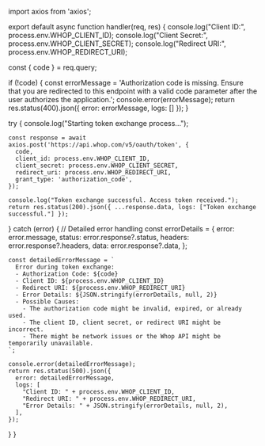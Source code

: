 import axios from 'axios';

export default async function handler(req, res) {
  console.log("Client ID:", process.env.WHOP_CLIENT_ID);
  console.log("Client Secret:", process.env.WHOP_CLIENT_SECRET);
  console.log("Redirect URI:", process.env.WHOP_REDIRECT_URI);

  const { code } = req.query;

  if (!code) {
    const errorMessage = 'Authorization code is missing. Ensure that you are redirected to this endpoint with a valid code parameter after the user authorizes the application.';
    console.error(errorMessage);
    return res.status(400).json({ error: errorMessage, logs: [] });
  }

  try {
    console.log("Starting token exchange process...");

    const response = await axios.post('https://api.whop.com/v5/oauth/token', {
      code,
      client_id: process.env.WHOP_CLIENT_ID,
      client_secret: process.env.WHOP_CLIENT_SECRET,
      redirect_uri: process.env.WHOP_REDIRECT_URI,
      grant_type: 'authorization_code',
    });

    console.log("Token exchange successful. Access token received.");
    return res.status(200).json({ ...response.data, logs: ["Token exchange successful."] });
  } catch (error) {
    // Detailed error handling
    const errorDetails = {
      error: error.message,
      status: error.response?.status,
      headers: error.response?.headers,
      data: error.response?.data,
    };
    
    const detailedErrorMessage = `
      Error during token exchange:
      - Authorization Code: ${code}
      - Client ID: ${process.env.WHOP_CLIENT_ID}
      - Redirect URI: ${process.env.WHOP_REDIRECT_URI}
      - Error Details: ${JSON.stringify(errorDetails, null, 2)}
      - Possible Causes:
        - The authorization code might be invalid, expired, or already used.
        - The client ID, client secret, or redirect URI might be incorrect.
        - There might be network issues or the Whop API might be temporarily unavailable.
    `;

    console.error(detailedErrorMessage);
    return res.status(500).json({
      error: detailedErrorMessage,
      logs: [
        "Client ID: " + process.env.WHOP_CLIENT_ID,
        "Redirect URI: " + process.env.WHOP_REDIRECT_URI,
        "Error Details: " + JSON.stringify(errorDetails, null, 2),
      ],
    });
  }
}